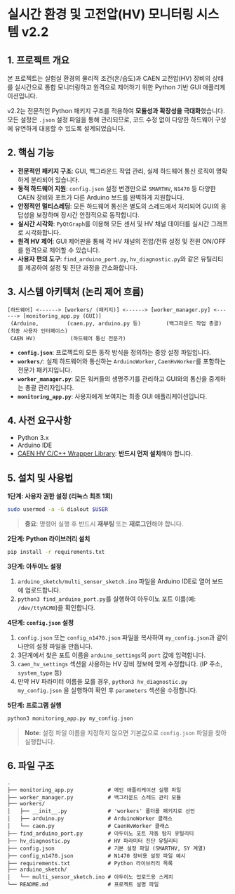 # 실시간 환경 및 고전압(HV) 모니터링 시스템 v2.2

## 1\. 프로젝트 개요

본 프로젝트는 실험실 환경의 물리적 조건(온/습도)과 CAEN 고전압(HV) 장비의 상태를 실시간으로 통합 모니터링하고 원격으로 제어하기 위한 Python 기반 GUI 애플리케이션입니다.

v2.2는 전문적인 Python 패키지 구조를 적용하여 **모듈성과 확장성을 극대화**했습니다. 모든 설정은 `.json` 설정 파일을 통해 관리되므로, 코드 수정 없이 다양한 하드웨어 구성에 유연하게 대응할 수 있도록 설계되었습니다.

## 2\. 핵심 기능

  * **전문적인 패키지 구조**: GUI, 백그라운드 작업 관리, 실제 하드웨어 통신 로직이 명확하게 분리되어 있습니다.
  * **동적 하드웨어 지원**: `config.json` 설정 변경만으로 `SMARTHV`, `N1470` 등 다양한 CAEN 장비와 포트가 다른 Arduino 보드를 완벽하게 지원합니다.
  * **안정적인 멀티스레딩**: 모든 하드웨어 통신은 별도의 스레드에서 처리되어 GUI의 응답성을 보장하며 장시간 안정적으로 동작합니다.
  * **실시간 시각화**: `PyQtGraph`를 이용해 모든 센서 및 HV 채널 데이터를 실시간 그래프로 시각화합니다.
  * **원격 HV 제어**: GUI 제어판을 통해 각 HV 채널의 전압/전류 설정 및 전원 ON/OFF를 원격으로 제어할 수 있습니다.
  * **사용자 편의 도구**: `find_arduino_port.py`, `hv_diagnostic.py`와 같은 유틸리티를 제공하여 설정 및 진단 과정을 간소화합니다.

## 3\. 시스템 아키텍처 (논리 제어 흐름)

```
[하드웨어] <------> [workers/ (패키지)] <------> [worker_manager.py] <------> [monitoring_app.py (GUI)]
 (Arduino,         (caen.py, arduino.py 등)        (백그라운드 작업 총괄)          (최종 사용자 인터페이스)
 CAEN HV)           (하드웨어 통신 전문가)
```

  * **`config.json`**: 프로젝트의 모든 동작 방식을 정의하는 중앙 설정 파일입니다.
  * **`workers/`**: 실제 하드웨어와 통신하는 `ArduinoWorker`, `CaenHvWorker`를 포함하는 전문가 패키지입니다.
  * **`worker_manager.py`**: 모든 워커들의 생명주기를 관리하고 GUI와의 통신을 중계하는 총괄 관리자입니다.
  * **`monitoring_app.py`**: 사용자에게 보여지는 최종 GUI 애플리케이션입니다.

## 4\. 사전 요구사항

  * Python 3.x
  * Arduino IDE
  * [CAEN HV C/C++ Wrapper Library](https://www.caen.it/products/caen-hv-wrapper-library/): **반드시 먼저 설치**해야 합니다.

## 5\. 설치 및 사용법

**1단계: 사용자 권한 설정 (리눅스 최초 1회)**

```bash
sudo usermod -a -G dialout $USER
```

> **중요**: 명령어 실행 후 반드시 **재부팅** 또는 **재로그인**해야 합니다.

**2단계: Python 라이브러리 설치**

```bash
pip install -r requirements.txt
```

**3단계: 아두이노 설정**

1.  `arduino_sketch/multi_sensor_sketch.ino` 파일을 Arduino IDE로 열어 보드에 업로드합니다.
2.  `python3 find_arduino_port.py`를 실행하여 아두이노 포트 이름(예: `/dev/ttyACM0`)을 확인합니다.

**4단계: `config.json` 설정**

1.  `config.json` 또는 `config_n1470.json` 파일을 복사하여 `my_config.json`과 같이 나만의 설정 파일을 만듭니다.
2.  3단계에서 찾은 포트 이름을 `arduino_settings`의 `port` 값에 입력합니다.
3.  `caen_hv_settings` 섹션을 사용하는 HV 장비 정보에 맞게 수정합니다. (IP 주소, `system_type` 등)
4.  만약 HV 파라미터 이름을 모를 경우, `python3 hv_diagnostic.py my_config.json` 을 실행하여 확인 후 `parameters` 섹션을 수정합니다.

**5단계: 프로그램 실행**

```bash
python3 monitoring_app.py my_config.json
```

> **Note**: 설정 파일 이름을 지정하지 않으면 기본값으로 `config.json` 파일을 찾아 실행합니다.

## 6\. 파일 구조

```
.
├── monitoring_app.py           # 메인 애플리케이션 실행 파일
├── worker_manager.py           # 백그라운드 스레드 관리 모듈
├── workers/
│   ├── __init__.py             # 'workers' 폴더를 패키지로 선언
│   ├── arduino.py              # ArduinoWorker 클래스
│   └── caen.py                 # CaenHvWorker 클래스
├── find_arduino_port.py        # 아두이노 포트 자동 탐지 유틸리티
├── hv_diagnostic.py            # HV 파라미터 진단 유틸리티
├── config.json                 # 기본 설정 파일 (SMARTHV, SY 계열)
├── config_n1470.json           # N1470 장비용 설정 파일 예시
├── requirements.txt            # Python 라이브러리 목록
├── arduino_sketch/
│   └── multi_sensor_sketch.ino # 아두이노 업로드용 스케치
└── README.md                   # 프로젝트 설명 파일
```
